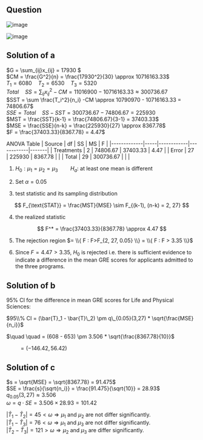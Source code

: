 ## Question

![image](https://github.com/user-attachments/assets/3204db46-6ee9-43fa-88d9-e8a0928fefd8)

![image](https://github.com/user-attachments/assets/bd12b14c-4e6d-42c2-9ade-9eeed0cf1872)

## Solution of a
$G = \sum_{ij}x_{ij} = 17930 $  
$CM = \frac{G^2}{n} = \frac{17930^2}{30} \approx 10716163.33$  
$T_1 = 6080 \quad T_2 = 6530 \quad T_3 = 5320$  
$Total \quad SS = \sum_{ij} x_{ij}^2 - CM = 11016900 - 10716163.33 \approx 300736.67$  
$SST = \sum \frac{T_i^2}{n_i} -CM \approx 10790970 - 10716163.33 = 74806.67$  
$SSE = Total \quad SS - SST = 300736.67 -74806.67 = 225930$  
$MST = \frac{SST}{k-1} = \frac{74806.67}{3-1} = 37403.33$  
$MSE = \frac{SSE}{n-k} = \frac{225930}{27} \approx 8367.78$  
$F = \frac{37403.33}{8367.78} = 4.47$

ANOVA Table
| Source      | df  | SS         | MS         | F     |
|-------------|-----|------------|------------|-------|
| Treatments  | 2   | 74806.67   | 37403.33   | 4.47  |
| Error       | 27  | 225930     | 8367.78    |       |
| Total       | 29  | 300736.67  |            |       |

1. $H_0: \mu_1 = \mu_2 = \mu_3 \quad \quad H_a:$ at least one mean is different   
  
2. Set $\alpha = 0.05$  
  
3. test statistic and its sampling distribution

$$
F_{\text{STAT}} = \frac{MST}{MSE} \sim F_{(k-1), (n-k) = 2, 27}
$$

4. the realized statistic

$$
F^* = \frac{37403.33}{8367.78} \approx 4.47
$$

5. The rejection region $= \\{ F : F>F_{2, 27, 0.05} \\} = \\{ F : F > 3.35 \\}$  
  
6. Since $F = 4.47 > 3.35$, $H_0$ is rejected i.e. there is sufficient evidence to indicate a difference in the mean GRE scores for applicants admitted to the three programs.

## Solution of b
95% CI for the difference in mean GRE scores for Life and Physical Sciences:  

$95\\% CI = (\bar{T}_1 - \bar{T}\_2) \pm q\_{0.05}(3,27) * \sqrt{\frac{MSE}{n_i}}$

$\quad \quad = (608 - 653) \pm 3.506 * \sqrt{\frac{8367.78}{10}}$

$\quad \quad = (-146.42,56.42)$

## Solution of c

$s = \sqrt{MSE} = \sqrt{8367.78} = 91.475$  
$SE = \frac{s}{\sqrt{n_i}} = \frac{91.475}{\sqrt{10}} = 28.93$  
$q_{0.05}(3, 27) \approx 3.506$  
$\omega = q \cdot SE = 3.506 \times 28.93 = 101.42$  

$| \bar{T}_1 - \bar{T}_2 | = 45 < \omega \Rightarrow \mu_1$ and $\mu_2$ are not differ significantly.  
$| \bar{T}_1 - \bar{T}_3 | = 76 < \omega \Rightarrow \mu_1$ and $\mu_3$ are not differ significantly.  
$| \bar{T}_2 - \bar{T}_3 | = 121 > \omega \Rightarrow \mu_2$ and $\mu_3$ are differ significantly.  
